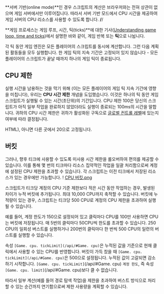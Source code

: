 **서버 기반(online mode)**인 경우 스크립트의 계산은 브라우저와는 전혀 상관이 없으며 게임 서버에서만 이루어집니다. 따라서 서버 기반 모드에서 CPU 시간을 제공하여 게임 서버의 CPU 리소스를 사용할 수 있도록 합니다. **/**/

**게임 프로세스는 게임 루프, 시간, 틱(ticks)**에 대한 기사([Understanding game loop, time and ticks](/game-loop.html))에서 설명한 바와 같이, 게임 반복 또는 **틱**으로 나뉩니다.

각 틱 동안 게임 엔진은 모든 플레이어의 스크립트를 동시에 계산합니다. 그런 다음 계획된 활동들을 모두 실행합니다. 한 게임 틱의 지속 기간은 고정되어 있지 않습니다 - 모든 플레이어의 스크립트가 끝날 때까지 하나의 게임 틱이 종료됩니다.

## CPU 제한

실행 시간을 남용하는 것을 막기 위해 (이는 모든 플레이어의 게임 틱 지속 기간에 영향을 미칩니다), 우리는 **CPU 시간 제한** 개념을 도입했습니다. 이것은 하나의 틱 동안 게임 스크립트가 실행될 수 있는 시간(초단위)의 기간입니다. CPU 제한 100은 당신의 스크립트가 아직 일부 작업을 완료하지 않았더라도 실행이 종료되는 100ms의 시간을 말합니다. 귀하의 CPU 시간 제한은 귀하가 활성화된 구독으로 [글로벌 컨트롤 레벨](/control.html)에 있는지 여부에 따라 결정됩니다.

HTML), 아니면 다른 곳에서 20으로 고정됩니다.
## 버킷

그러나, 향후 티크에 사용할 수 있도록 미사용 시간 제한을 롤오버하여 편의를 제공할 수 있습니다. 이를 통해 몇 번의 티크마다 리소스 집약적인 작업을 일괄 처리함으로써 계정에 설정된 CPU 제한을 초과할 수 있습니다. 각 스크립트는 이전 티크에서 저장된 리소스가 있는 경우에만 가능합니다.
! [CPU 버킷.png](https://i.imgur.com/cpu-bucket.png)

스크립트가 티크당 계정의 CPU 기준 제한보다 적은 시간 동안 작업하는 경우, 발생된 차이가 누적 버킷에 추가됩니다. 최대 10,000 CPU까지 축적할 수 있습니다. 버킷에 누적량이 있는 경우, 스크립트는 티크당 500 CPU로 계정의 CPU 제한을 초과하여 실행될 수 있습니다.

예를 들어, 계정 한도가 150으로 설정되어 있고 클릭마다 CPU를 100만 사용하면 CPU는 버킷에 저장됩니다. 매 5번의 클릭마다 50CPU씩 한도를 초과할 수 있습니다. 250 CPU의 일회성 버스트를 실행하거나 200번의 클릭마다 한 번씩 500 CPU의 일련의 버스트를 실행할 수 있습니다.

속성 `[Game. cpu. tickLimit](/api/#Game. cpu)`은 누적된 값을 기준으로 현재 클릭에서 사용할 수 있는 CPU를 반영합니다. 버킷이 가득 찼을 때 `[Game. cpu. tickLimit](/api/#Game. cpu)`은 500으로 설정됩니다. 누적된 값이 고갈되면 감소하기 시작합니다. `[Game. cpu. tickLimit]`(/api/#Game. cpu) `계정 한도`, 즉 속성 `[Game. cpu. limit]`(/api/#Game. cpu)보다 클 수 없습니다.

따라서 일부 계산(예를 들어 경로 탐색 작업)을 제한을 초과하여 버스트 방식으로 처리할 수 있는 순간까지 연기함으로써 제한 사용량을 계획할 수 있습니다.